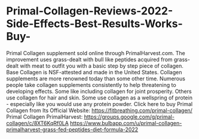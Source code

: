 # Primal-Collagen-Reviews-2022-Side-Effects-Best-Results-Works-Buy-
Primal Collagen supplement sold online through PrimalHarvest.com. The improvement uses grass-dealt with bull like peptides acquired from grass-dealt with meat to outfit you with a basic step by step piece of collagen. Base Collagen is NSF-attested and made in the United States. Collagen supplements are more renowned today than some other time. Numerous people take collagen supplements consistently to help threatening to developing effects. Some like including collagen for joint prosperity. Others use collagen for hair and skin. Some use collagen as a wellspring of protein - especially like you would use any protein powder. Click here to buy Primal Collagen from Its Official Website: https://fitbreathing.com/primal-collagen/  Primal Collagen PrimalHarvest: https://groups.google.com/g/primal-collagen/c/8XT6KqRf0LA  https://www.bulbapp.com/u/primal-collagen-primalharvest-grass-fed-peptides-diet-formula-2022

